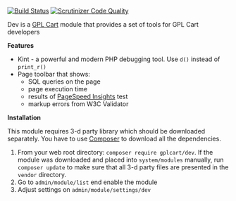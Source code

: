 [![Build Status](https://scrutinizer-ci.com/g/gplcart/dev/badges/build.png?b=master)](https://scrutinizer-ci.com/g/gplcart/dev/build-status/master)
[![Scrutinizer Code Quality](https://scrutinizer-ci.com/g/gplcart/dev/badges/quality-score.png?b=master)](https://scrutinizer-ci.com/g/gplcart/dev/?branch=master)

Dev is a [GPL Cart](https://github.com/gplcart/gplcart) module that provides a set of tools for GPL Cart developers

**Features**

- Kint - a powerful and modern PHP debugging tool. Use `d()` instead of `print_r()`
- Page toolbar that shows:
  - SQL queries on the page
  - page execution time
  - results of [PageSpeed Insights](https://developers.google.com/speed/docs/insights/about) test
  - markup errors from W3C Validator

**Installation**

This module requires 3-d party library which should be downloaded separately. You have to use [Composer](https://getcomposer.org) to download all the dependencies.

1. From your web root directory: `composer require gplcart/dev`. If the module was downloaded and placed into `system/modules` manually, run `composer update` to make sure that all 3-d party files are presented in the `vendor` directory.
2. Go to `admin/module/list` end enable the module
3. Adjust settings on `admin/module/settings/dev`